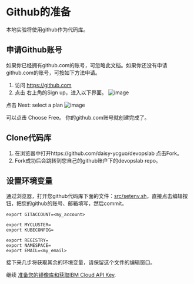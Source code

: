# Github的准备

本地实验将使用github作为代码库。

## 申请Github账号

如果你已经拥有github.com的账号，可忽略此文档。如果你还没有申请github.com的账号，可按如下方法申请。

1. 访问 https://github.com
2. 点击 右上角的Sign up，进入以下界面。
![image](https://github.com/daisy-ycguo/devopslab/blob/master/images/github1.png)


点击 Next: select a plan
![image](https://github.com/daisy-ycguo/devopslab/blob/master/images/github2.png)

可以点击 Choose Free。
你的github.com账号就创建完成了。

## Clone代码库

1. 在浏览器中打开https://github.com/daisy-ycguo/devopslab 点击Fork。
2. Fork成功后会跳转到您自己的github账户下的devopslab repo。

## 设置环境变量

通过浏览器，打开您github代码库下面的文件：[src/setenv.sh](../src/setenv.sh)，直接点击编辑按钮，把您的github的账号、邮箱填写，然后commit。

```
export GITACCOUNT=<my_account>

export MYCLUSTER=
export KUBECONFIG=

export REGISTRY=
export NAMESPACE=
export EMAIL=<my_email>
```


接下来几步将获取其余的环境变量，请保留这个文件的编辑窗口。

继续 [准备您的镜像库和获取IBM Cloud API Key](./01-cloud-api.md).
